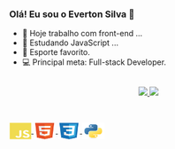 ### Olá! Eu sou o Everton Silva 👋

- 🔭 Hoje trabalho com front-end ...
- 🌱 Estudando JavaScript ...
- 🏀 Esporte favorito. 
- 💻 Principal meta: Full-stack Developer.

##
<div align="center">
  <a href="https://github.com/EvertonSilva22">
  <img height="180em" src="https://github-readme-stats.vercel.app/api?username=EvertonSilva22&show_icons=true&theme=dark&include_all_commits=true&count_private=true"/>
  <img height="180em" src="https://github-readme-stats.vercel.app/api/top-langs/?username=EvertonSilva22&layout=compact&langs_count=7&theme=dark"/>
</div>
  
##
  
<div style="display: inline_block"><br>
  <img align="center" alt="Everton-Js" height="30" width="40" src="https://raw.githubusercontent.com/devicons/devicon/master/icons/javascript/javascript-plain.svg">
  <img align="center" alt="Everton-HTML" height="30" width="40" src="https://raw.githubusercontent.com/devicons/devicon/master/icons/html5/html5-original.svg">
  <img align="center" alt="Everton-CSS" height="30" width="40" src="https://raw.githubusercontent.com/devicons/devicon/master/icons/css3/css3-original.svg">
  <img align="center" alt="Everton-Python" height="30" width="40" src="https://raw.githubusercontent.com/devicons/devicon/master/icons/python/python-original.svg">
</div>

